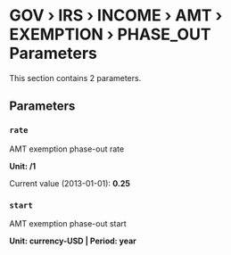 # GOV › IRS › INCOME › AMT › EXEMPTION › PHASE_OUT Parameters

This section contains 2 parameters.

## Parameters

### `rate`

AMT exemption phase-out rate

**Unit: /1**

Current value (2013-01-01): **0.25**


### `start`

AMT exemption phase-out start

**Unit: currency-USD | Period: year**


